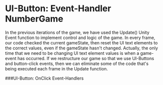 # UI-Button: Event-Handler NumberGame

In the previous iterations of the game, we have used the Update() Unity Event function to implement control and logic of the game.  In every frame, our code checked the current gameState, then reset the UI text elements to the correct values, even if the gameState hasn't changed.  Actually, the only time that we need to be changing UI text element values is when a game-event has occurred. If we restructure our game so that we use UI-Buttons and button-click events, then we can eliminate some of the code that's being executed each frame in the Update function. 

###UI-Button: OnClick Event-Handlers